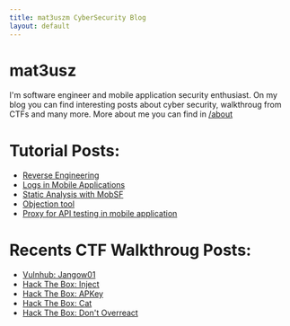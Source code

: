 ```yaml
---
title: mat3uszm CyberSecurity Blog
layout: default
---
```


# mat3usz 
I'm software engineer and mobile application security enthusiast. 
On my blog you can find interesting posts about cyber security, walkthroug from CTFs and many more.
More about me you can find in [/about](/sites/about.md)   

# Tutorial Posts:
* [Reverse Engineering](/posts/reverseEng.md)
* [Logs in Mobile Applications](/posts/logs.md)
* [Static Analysis with MobSF](/posts/static_analysis.md)
* [Objection tool](/posts/objection_tool.md)
* [Proxy for API testing in mobile application](/posts/proxy.md)


# Recents CTF Walkthroug Posts:
* [Vulnhub: Jangow01](/posts/jangow01.md)
* [Hack The Box: Inject](/posts/htb_inject.md)
* [Hack The Box: APKey](/posts/apkey.md)
* [Hack The Box: Cat](/posts/cat.md)
* [Hack The Box: Don't Overreact](/posts/dontoverreact.md)
